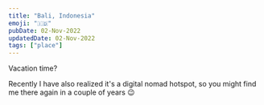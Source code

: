 ```yaml
---
title: "Bali, Indonesia"
emoji: "🇮‍🇩"
pubDate: 02-Nov-2022
updatedDate: 02-Nov-2022
tags: ["place"]
---
```


Vacation time? 

Recently I have also realized it's a digital nomad hotspot, so you might find me there again in a couple of years 😉
